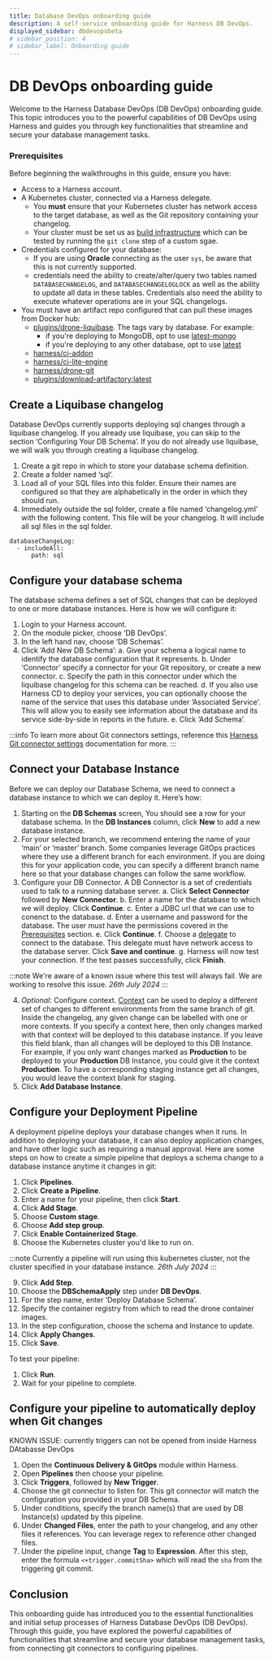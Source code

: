 ```yaml
---
title: Database DevOps onboarding guide
description: A self-service onboarding guide for Harness DB DevOps.
displayed_sidebar: dbdevopsbeta
# sidebar_position: 4
# sidebar_label: Onboarding guide
---
```

<!-- 
import Tabs from '@theme/Tabs';
import TabItem from '@theme/TabItem';
import BetaIcon from 'img/icon_beta.svg';

<BetaIcon /> -->

# DB DevOps onboarding guide

Welcome to the Harness Database DevOps (DB DevOps) onboarding guide. This topic introduces you to the powerful capabilities of DB DevOps using Harness and guides you through key functionalities that streamline and secure your database management tasks.  

### Prerequisites

Before beginning the walkthroughs in this guide, ensure you have:

 - Access to a Harness account. 
 - A Kubernetes cluster, connected via a Harness delegate. 
    - You **must** ensure that your Kubernetes cluster has network access to the target database, as well as the Git repository containing your changelog. 
    - Your cluster must be set us as [build infrastructure](https://developer.harness.io/docs/category/set-up-kubernetes-cluster-build-infrastructures/) which can be tested by running the `git clone` step of a custom sgae. 
 - Credentials configured for your database:
    - If you are using **Oracle** connecting as the user `sys`, be aware that this is not currently supported. 
    - credentials need the ability to create/alter/query two tables named `DATABASECHANGELOG`, and `DATABASECHANGELOGLOCK` as well as the ability to update all data in these tables. Credentials also need the ability to execute whatever operations are in your SQL changelogs.
 - You must have an artifact repo configured that can pull these images from Docker hub: 
    - [plugins/drone-liquibase](https://hub.docker.com/r/plugins/drone-liquibase/tags). The tags vary by database. For example:
      - if you're deploying to MongoDB, opt to use [latest-mongo](https://hub.docker.com/r/plugins/drone-liquibase/tags)
      - if you're deploying to any other database, opt to use [latest](https://hub.docker.com/r/plugins/drone-liquibase/tags?page=&page_size=&ordering=&name=latest)
    - [harness/ci-addon](https://hub.docker.com/r/harness/ci-addon)
    - [harness/ci-lite-engine](https://hub.docker.com/r/harness/ci-lite-engine)
    - [harness/drone-git](https://hub.docker.com/r/harness/drone-git)
    - [plugins/download-artifactory:latest](https://hub.docker.com/r/plugins/download-artifactory)
 
## Create a Liquibase changelog

Database DevOps currently supports deploying sql changes through a liquibase changelog. If you already use liquibase, you can skip to the section ‘Configuring Your DB Schema’. If you do not already use liquibase, we will walk you through creating a liquibase changelog. 

 1. Create a git repo in which to store your database schema definition.
 2. Create a folder named ‘sql’.
 3. Load all of your SQL files into this folder. Ensure their names are configured so that they are alphabetically in the order in which they should run.
 4. Immediately outside the sql folder, create a file named ‘changelog.yml’ with the following content. This file will be your changelog. It will include all sql files in the sql folder.

```
databaseChangeLog:
  - includeAll:
      path: sql
```

## Configure your database schema

The database schema defines a set of SQL changes that can be deployed to one or more database instances. Here is how we will configure it:

 1. Login to your Harness account. 
 2. On the module picker, choose ‘DB DevOps’.
 3. In the left hand nav, choose ‘DB Schemas’. 
 4. Click ‘Add New DB Schema’:
    a. Give your schema a logical name to identify the database configuration that it represents.
    b. Under ‘Connector’ specify a connector for your Git repository, or create a new connector.
    c. Specify the path in this connector under which the liquibase changelog for this schema can be reached.
    d. If you also use Harness CD to deploy your services, you can optionally choose the name of the service that uses this database under ‘Associated Service'. This will allow you to easily see information about the database and its service side-by-side in reports in the future.
    e. Click ‘Add Schema’.

:::info
To learn more about Git connectors settings, reference this [Harness Git connector settings](../../platform/connectors/code-repositories/ref-source-repo-provider/git-connector-settings-reference.md) documentation for more.
:::

## Connect your Database Instance 

Before we can deploy our Database Schema, we need to connect a database instance to which we can deploy it. Here’s how:

 1. Starting on the **DB Schemas** screen, You should see a row for your database schema. In the **DB Instances** column, click **New** to add a new database instance.
 2. For your selected branch, we recommend entering the name of your ‘main’ or ‘master’ branch. Some companies leverage GitOps practices where they use a different branch for each environment. If you are doing this for your application code, you can specify a different branch name here so that your database changes can follow the same workflow.
 3. Configure your DB Connector. A DB Connector is a set of credentials used to talk to a running database server.
  a. Click **Select Connector** followed by **New Connector**.
  b. Enter a name for the database to which we will deploy. Click **Continue**. 
  c. Enter a JDBC url that we can use to conenct to the database. 
  d. Enter a username and password for the database. The user *must* have the permissions covered in the [Prerequisites](#prerequisites) section. 
  e. Click **Continue**.
  f. Choose a [delegate](../../platform/delegates/delegate-concepts/delegate-overview.md) to connect to the database. This delegate must have network access to the database server. Click **Save and continue**.
  g. Harness will now test your connection. If the test passes successfully, click **Finish**.

  :::note
  We're aware of a known issue where this test will always fail. We are working to resolve this issue. *26th July 2024*
  :::

 4. *Optional*: Configure context. [Context](https://docs.liquibase.com/concepts/changelogs/attributes/contexts.html) can be used to deploy a different set of changes to different environments from the same branch of git. Inside the changelog, any given change can be labelled with one or more contexts. If you specify a context here, then only changes marked with that context will be deployed to this database instance. If you leave this field blank, than all changes will be deployed to this DB Instance. For example, if you only want changes marked as **Production** to be deployed to your **Production** DB Instance, you could give it the context **Production**. To have a corresponding staging instance get all changes, you would leave the context blank for staging.
 5. Click **Add Database Instance**.

## Configure your Deployment Pipeline

A deployment pipeline deploys your database changes when it runs. In addition to deploying your database, it can also deploy application changes, and have other logic such as requiring a manual approval. Here are some steps on how to create a simple pipeline that deploys a schema change to a database instance anytime it changes in git:

 1. Click **Pipelines**.
 2. Click **Create a Pipeline**.
 3. Enter a name for your pipeline, then click **Start**.
 4. Click **Add Stage**.
 5. Choose **Custom stage**.
 6. Choose **Add step group**.
 7. Click **Enable Containerized Stage**.
 8. Choose the Kubernetes cluster you'd like to run on.

  :::note
  Currently a pipeline will run using this kubernetes cluster, not the cluster specified in your database instance. *26th July 2024*
  :::

 9. Click **Add Step**.
 10. Choose the **DBSchemaApply** step under **DB DevOps**.
 11. For the step name, enter ‘Deploy Database Schema’.
 12. Specify the container registry from which to read the drone container images.
 13. In the step configuration, choose the schema and Instance to update.
 14. Click **Apply Changes**.
 15. Click **Save**.

To test your pipeline:

 1. Click **Run**.
 2. Wait for your pipeline to complete.

## Configure your pipeline to automatically deploy when Git changes


KNOWN ISSUE: currently triggers can not be opened from inside Harness DAtabasse DevOps

 1. Open the **Continuous Delivery & GitOps** module within Harness.
 2. Open **Pipelines** then choose your pipeline.
 3. Click **Triggers**, followed by **New Trigger**.
 4. Choose the git connector to listen for. This git connector will match the configuration you provided in your DB Schema.
 5. Under conditions, specify the branch name(s) that are used by DB Instance(s) updated by this pipeline.
 6. Under **Changed Files**, enter the path to your changelog, and any other files it references. You can leverage regex to reference other changed files. 
 7. Under the pipeline input, change **Tag** to **Expression**. After this step, enter the formula `<+trigger.commitSha>` which will read the `sha` from the triggering git commit.

## Conclusion

This onboarding guide has introduced you to the essential functionalities and initial setup processes of Harness Database DevOps (DB DevOps). Through this guide, you have explored the powerful capabilities of functionalities that streamline and secure your database management tasks, from connecting git connectors to configuring pipelines.
